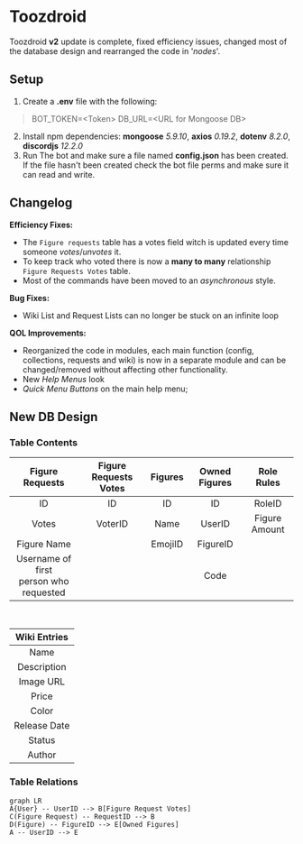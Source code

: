 # Toozdroid

Toozdroid **v2** update is complete, fixed efficiency issues, changed most of the database design and rearranged the code in '*nodes*'.

## Setup

 1. Create a **.env** file with the following:
 > BOT_TOKEN=\<Token>
 > DB_URL=\<URL for Mongoose DB>
 2. Install npm dependencies: **mongoose** *5.9.10*, **axios** *0.19.2*, **dotenv** *8.2.0*, **discordjs** *12.2.0*
 3. Run The bot and make sure a file named **config.json** has been created. If the file hasn't been created check the bot file perms and make sure it can read and write.

## Changelog

**Efficiency Fixes:**

 - The `Figure requests` table has a votes field witch is updated every time someone *votes*/*unvotes* it.
 - To keep track who voted there is now a **many to many** relationship `Figure Requests Votes` table.
 - Most of the commands have been moved to an *asynchronous* style.

**Bug Fixes:**
 - Wiki List and Request Lists can no longer be stuck on an infinite loop

**QOL Improvements:**
 - Reorganized the code in modules, each main function (config, collections, requests and wiki) is now in a separate module and can be changed/removed without affecting other functionality.
 - New *Help Menus* look
 - *Quick Menu Buttons* on the main help menu;

## New DB Design

### Table Contents

|Figure Requests    |Figure Requests Votes|Figures|Owned Figures|Role Rules|
|:-------------------:|:---------------------:|:-------:|:-------------:|:----------:|
|ID                 |ID                   |ID     |ID           | RoleID|
|Votes              |VoterID              |Name   |UserID       | Figure Amount|
|Figure Name        |                     |EmojiID|FigureID     |
|Username of first<br>person who requested|  |       |Code         |

<br>

| Wiki Entries | 
| :------------: |
| Name |
| Description |
| Image URL |
| Price |
| Color |
| Release Date |
| Status |
| Author |

### Table Relations

```mermaid
graph LR
A{User} -- UserID --> B[Figure Request Votes]
C(Figure Request) -- RequestID --> B
D(Figure) -- FigureID --> E[Owned Figures]
A -- UserID --> E
```